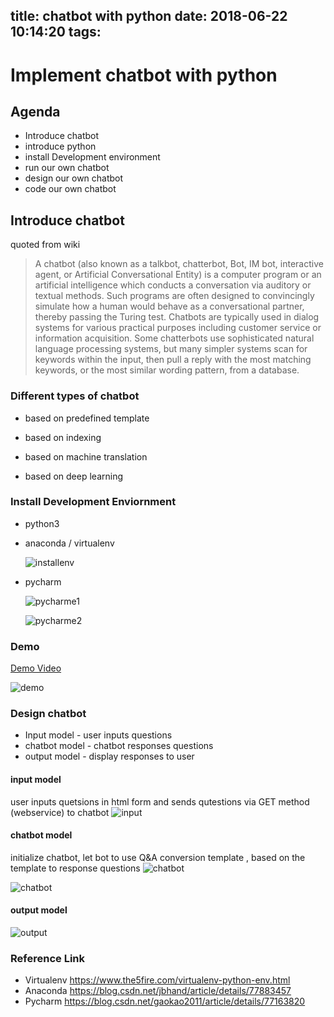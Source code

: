 title: chatbot with python
date: 2018-06-22 10:14:20
tags:
---
# Implement chatbot with python 

## Agenda

- Introduce chatbot
- introduce python
- install Development environment 
- run our own chatbot
- design our own chatbot
- code  our own chatbot

## Introduce chatbot

quoted from wiki
> A chatbot (also known as a talkbot, chatterbot, Bot, IM bot, interactive agent, or Artificial Conversational Entity) is a computer program or an artificial intelligence which conducts a conversation via auditory or textual methods. Such programs are often designed to convincingly simulate how a human would behave as a conversational partner, thereby passing the Turing test. Chatbots are typically used in dialog systems for various practical purposes including customer service or information acquisition. Some chatterbots use sophisticated natural language processing systems, but many simpler systems scan for keywords within the input, then pull a reply with the most matching keywords, or the most similar wording pattern, from a database.

### Different types of chatbot 

- based on predefined template

- based on indexing 

- based on machine translation 

- based on deep learning 

### Install Development Enviornment 

- python3

- anaconda / virtualenv 

  ![installenv](/2018/06/22/chatbot-with-python/screenshot/installenv.JPG)



- pycharm

  ![pycharme1](/2018/06/22/chatbot-with-python/screenshot/pycharme1.JPG)

  

  ![pycharme2](/2018/06/22/chatbot-with-python/screenshot/pycharme2.JPG)	



### Demo  

<a href='/2018/06/22/chatbot-with-python/video/demo.mp4'>Demo Video </a>

![demo](/2018/06/22/chatbot-with-python/screenshot/demo.JPG)


### Design chatbot

- Input model   - user inputs questions 
- chatbot model -  chatbot responses questions
- output model  - display responses to user

#### input model

user inputs quetsions in html form  and sends qutestions via  GET method (webservice) to chatbot
![input](/2018/06/22/chatbot-with-python/screenshot/inputmodel.png)



#### chatbot model
initialize chatbot, let bot to use  Q&A conversion template , based on the template to response questions 
![chatbot](/2018/06/22/chatbot-with-python/screenshot/botmodel1.png)

![chatbot](/2018/06/22/chatbot-with-python/screenshot/botmodel2.png)

#### output model
![output](/2018/06/22/chatbot-with-python/screenshot/outputmodel.png)

### Reference Link

- Virtualenv https://www.the5fire.com/virtualenv-python-env.html
- Anaconda https://blog.csdn.net/jbhand/article/details/77883457 
- Pycharm https://blog.csdn.net/gaokao2011/article/details/77163820